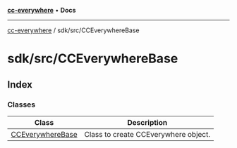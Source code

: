 [**cc-everywhere**](../../../index.md) • **Docs**

***

[cc-everywhere](../../../index.md) / sdk/src/CCEverywhereBase

# sdk/src/CCEverywhereBase

## Index

### Classes

| Class | Description |
| ------ | ------ |
| [CCEverywhereBase](classes/CCEverywhereBase.md) | Class to create CCEverywhere object. |
